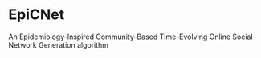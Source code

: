 # EpiCNet
An Epidemiology-Inspired Community-Based Time-Evolving Online Social Network Generation algorithm
